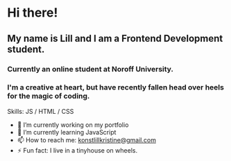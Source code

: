 # Hi there!
## My name is Lill and I am a Frontend Development student.

### Currently an online student at Noroff University. 
### I'm a creative at heart, but have recently fallen head over heels for the magic of coding. 


Skills: JS / HTML / CSS

- 🔭 I’m currently working on my portfolio 
- 🌱 I’m currently learning JavaScript 
- 📫 How to reach me: konstlillkristine@gmail.com 
- ⚡ Fun fact: I live in a tinyhouse on wheels. 




